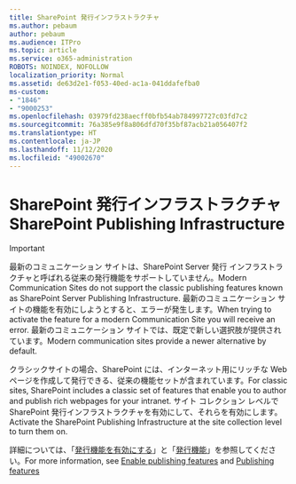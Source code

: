 ```yaml
---
title: SharePoint 発行インフラストラクチャ
ms.author: pebaum
author: pebaum
ms.audience: ITPro
ms.topic: article
ms.service: o365-administration
ROBOTS: NOINDEX, NOFOLLOW
localization_priority: Normal
ms.assetid: de63d2e1-f053-40ed-ac1a-041ddafefba0
ms-custom:
- "1846"
- "9000253"
ms.openlocfilehash: 03979fd238aecff0bfb54ab784997727c03fd7c2
ms.sourcegitcommit: 76a385e9f8a806dfd70f35bf87acb21a056407f2
ms.translationtype: HT
ms.contentlocale: ja-JP
ms.lasthandoff: 11/12/2020
ms.locfileid: "49002670"
---
```

# <a name="sharepoint-publishing-infrastructure"></a><span data-ttu-id="5149e-102">SharePoint 発行インフラストラクチャ</span><span class="sxs-lookup"><span data-stu-id="5149e-102">SharePoint Publishing Infrastructure</span></span>

> [!IMPORTANT]
> <span data-ttu-id="5149e-103">最新のコミュニケーション サイトは、SharePoint Server 発行 インフラストラクチャと呼ばれる従来の発行機能をサポートしていません。</span><span class="sxs-lookup"><span data-stu-id="5149e-103">Modern Communication Sites do not support the classic publishing features known as SharePoint Server Publishing Infrastructure.</span></span> <span data-ttu-id="5149e-104">最新のコミュニケーション サイトの機能を有効にしようとすると、エラーが発生します。</span><span class="sxs-lookup"><span data-stu-id="5149e-104">When trying to activate the feature for a modern Communication Site you will receive an error.</span></span> <span data-ttu-id="5149e-105">最新のコミュニケーション サイトでは、既定で新しい選択肢が提供されています。</span><span class="sxs-lookup"><span data-stu-id="5149e-105">Modern communication sites provide a newer alternative by default.</span></span>

<span data-ttu-id="5149e-106">クラシックサイトの場合、SharePoint には、インターネット用にリッチな Web ページを作成して発行できる、従来の機能セットが含まれています。</span><span class="sxs-lookup"><span data-stu-id="5149e-106">For classic sites, SharePoint includes a classic set of features that enable you to author and publish rich webpages for your intranet.</span></span> <span data-ttu-id="5149e-107">サイト コレクション レベルで SharePoint 発行インフラストラクチャを有効にして、それらを有効にします。</span><span class="sxs-lookup"><span data-stu-id="5149e-107">Activate the SharePoint Publishing Infrastructure at the site collection level to turn them on.</span></span>

<span data-ttu-id="5149e-108">詳細については、「[発行機能を有効にする](https://support.office.com/article/Enable-publishing-features-479677A6-8B33-4AC7-907D-071C1C7E4518)」と「[発行機能](https://support.office.com/article/Features-enabled-in-a-SharePoint-Online-publishing-site-3AB3810C-3C2C-4361-9D0E-0CBE666EA0B0?wt.mc_id=O365_Portal_MMaven#__toc336865553)」を参照してください。</span><span class="sxs-lookup"><span data-stu-id="5149e-108">For more information, see [Enable publishing features](https://support.office.com/article/Enable-publishing-features-479677A6-8B33-4AC7-907D-071C1C7E4518) and [Publishing features](https://support.office.com/article/Features-enabled-in-a-SharePoint-Online-publishing-site-3AB3810C-3C2C-4361-9D0E-0CBE666EA0B0?wt.mc_id=O365_Portal_MMaven#__toc336865553)</span></span>
